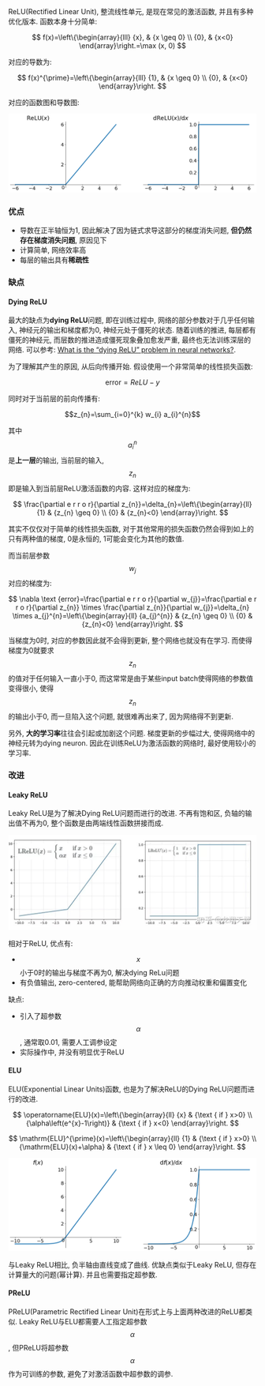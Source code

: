 ReLU(Rectified Linear Unit), 整流线性单元, 是现在常见的激活函数, 并且有多种优化版本. 函数本身十分简单:

$$
f(x)=\left\{\begin{array}{lll}
{x}, & {x \geq 0} \\
{0}, & {x<0}
\end{array}\right.=\max (x, 0)
$$

对应的导数为:

$$
f(x)^{\prime}=\left\{\begin{array}{lll}
{1}, & {x \geq 0} \\
{0}, & {x<0}
\end{array}\right.
$$

对应的函数图和导数图:

![](img/1127755-20170527150922622-2086974816.png)

### 优点

- 导数在正半轴恒为1, 因此解决了因为链式求导这部分的梯度消失问题, **但仍然存在梯度消失问题**, 原因见下
- 计算简单, 网络效率高
- 每层的输出具有**稀疏性**

### 缺点

#### Dying ReLU

最大的缺点为**dying ReLU**问题, 即在训练过程中, 网络的部分参数对于几乎任何输入, 神经元的输出和梯度都为0, 神经元处于僵死的状态. 随着训练的推进, 每层都有僵死的神经元, 而层数的推进造成僵死现象叠加愈发严重, 最终也无法训练深层的网络. 可以参考: [What is the “dying ReLU” problem in neural networks?](https://datascience.stackexchange.com/questions/5706/what-is-the-dying-relu-problem-in-neural-networks).

为了理解其产生的原因, 从后向传播开始. 假设使用一个非常简单的线性损失函数:

$$\text {error}=R e L U-y$$

同时对于当前层的前向传播有:

$$z_{n}=\sum_{i=0}^{k} w_{i} a_{i}^{n}$$

其中$$a_{i}^{n}$$是**上一层**的输出, 当前层的输入, $$z_{n}$$即是输入到当前层ReLU激活函数的内容. 这样对应的梯度为:

$$
\frac{\partial e r r o r}{\partial z_{n}}=\delta_{n}=\left\{\begin{array}{ll}
{1} & {z_{n} \geq 0} \\
{0} & {z_{n}<0}
\end{array}\right.
$$

其实不仅仅对于简单的线性损失函数, 对于其他常用的损失函数仍然会得到如上的只有两种值的梯度, 0是永恒的, 1可能会变化为其他的数值.

而当前层参数$$w_j$$对应的梯度为:

$$
\nabla \text {error}=\frac{\partial e r r o r}{\partial w_{j}}=\frac{\partial e r r o r}{\partial z_{n}} \times \frac{\partial z_{n}}{\partial w_{j}}=\delta_{n} \times a_{j}^{n}=\left\{\begin{array}{ll}
{a_{j}^{n}} & {z_{n} \geq 0} \\
{0} & {z_{n}<0}
\end{array}\right.
$$

当梯度为0时, 对应的参数因此就不会得到更新, 整个网络也就没有在学习. 而使得梯度为0就要求$$z_{n}$$的值对于任何输入一直小于0, 而这常常是由于某些input batch使得网络的参数值变得很小, 使得$$z_n$$的输出小于0, 而一旦陷入这个问题, 就很难再出来了, 因为网络得不到更新.

另外, **大的学习率**往往会引起或加剧这个问题. 梯度更新的步幅过大, 使得网络中的神经元转为dying neuron. 因此在训练ReLU为激活函数的网络时, 最好使用较小的学习率.

### 改进

#### Leaky ReLU

Leaky ReLU是为了解决Dying ReLU问题而进行的改进. 不再有饱和区, 负轴的输出值不再为0, 整个函数是由两端线性函数拼接而成.

![](img/640.jfif)

相对于ReLU, 优点有:

- $$x$$小于0时的输出与梯度不再为0, 解决dying ReLu问题
- 有负值输出, zero-centered, 能帮助网络向正确的方向推动权重和偏置变化

缺点:

- 引入了超参数$$\alpha$$, 通常取0.01, 需要人工调参设定
- 实际操作中, 并没有明显优于ReLU

#### ELU

ELU(Exponential Linear Units)函数, 也是为了解决ReLU的Dying ReLU问题而进行的改进.

$$
\operatorname{ELU}(x)=\left\{\begin{array}{ll}
{x} & {\text { if } x>0} \\
{\alpha\left(e^{x}-1\right)} & {\text { if } x<0}
\end{array}\right.
$$

$$
\mathrm{ELU}^{\prime}(x)=\left\{\begin{array}{ll}
{1} & {\text { if } x>0} \\
{\mathrm{ELU}(x)+\alpha} & {\text { if } x \leq 0}
\end{array}\right.
$$

![](img/1127755-20170527151300091-1605535210.png)

与Leaky ReLU相比, 负半轴由直线变成了曲线. 优缺点类似于Leaky ReLU, 但存在计算量大的问题(幂计算). 并且也需要指定超参数.

#### PReLU

PReLU(Parametric Rectified Linear Unit)在形式上与上面两种改进的ReLU都类似. Leaky ReLU与ELU都需要人工指定超参数$$\alpha$$, 但PReLU将超参数$$\alpha$$作为可训练的参数, 避免了对激活函数中超参数的调参.


